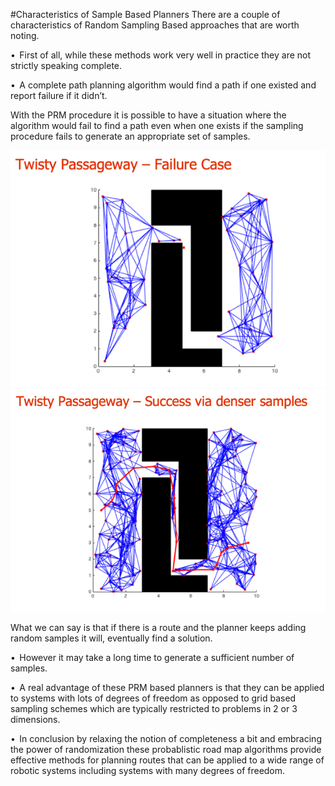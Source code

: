 #Characteristics of Sample Based Planners
There are a couple of characteristics of Random Sampling Based approaches that are worth noting.

•  First of all, while these methods work very well in practice they are not strictly speaking complete.

•  A complete path planning algorithm would find a path if one existed and report failure if it didn’t.

With the PRM procedure it is possible to have a situation where the algorithm would fail to find a path even when one exists if the sampling procedure fails to generate an appropriate set of samples.

![Alt text](./1546201453749.png)
![Alt text](./1546201460892.png)

What we can say is that if there is a route and the planner keeps adding random samples it will, eventually find a solution.

•  However it may take a long time to generate a sufficient number of samples.

•  A real advantage of these PRM based planners is that they can be applied to systems with lots of degrees of freedom as opposed to grid based sampling schemes which are typically restricted to problems in 2 or 3 dimensions.

•  In conclusion by relaxing the notion of completeness a bit and embracing the power of randomization these probablistic road map algorithms provide effective methods for planning routes that can be applied to a wide range of robotic systems including systems with many degrees of freedom.